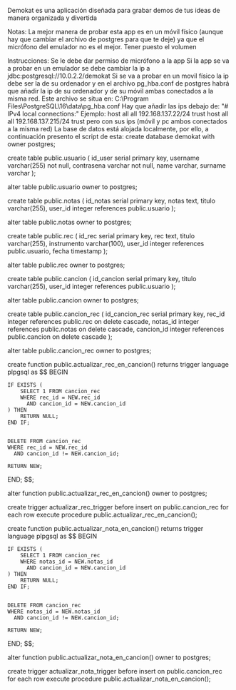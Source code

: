 Demokat es una aplicación diseñada para grabar demos de tus ideas de manera organizada y divertida

Notas:
La mejor manera de probar esta app es en un móvil físico (aunque hay que cambiar el archivo de postgres para que te deje) ya que el micrófono del emulador no es el mejor.
Tener puesto el volumen

Instrucciones:
Se le debe dar permiso de micrófono a la app
Si la app se va a probar en un emulador se debe cambiar la ip a jdbc:postgresql://10.0.2.2/demokat
Si se va a probar en un movil físico la ip debe ser la de su ordenador y en el archivo pg_hba.conf de postgres habrá que añadir la ip de su ordenador y de su móvil ambas conectados a la misma red.
Este archivo se situa en: C:\Program Files\PostgreSQL\16\data\pg_hba.conf
Hay que añadir las ips debajo de: "# IPv4 local connections:"
Ejemplo:
host    all             all             192.168.137.22/24       trust
host    all             all             192.168.137.215/24      trust
pero con sus ips (móvil y pc ambos conectados a la misma red)
La base de datos está alojada localmente, por ello, a continuación presento el script de esta:
create database demokat
    with owner postgres;

create table public.usuario
(
    id_user    serial
        primary key,
    username   varchar(255) not null,
    contrasena varchar      not null,
    name       varchar,
    surname    varchar
);

alter table public.usuario
    owner to postgres;

create table public.notas
(
    id_notas serial
        primary key,
    notas    text,
    titulo   varchar(255),
    user_id  integer
        references public.usuario
);

alter table public.notas
    owner to postgres;

create table public.rec
(
    id_rec      serial
        primary key,
    rec         text,
    titulo      varchar(255),
    instrumento varchar(100),
    user_id     integer
        references public.usuario,
    fecha       timestamp
);

alter table public.rec
    owner to postgres;

create table public.cancion
(
    id_cancion serial
        primary key,
    titulo     varchar(255),
    user_id    integer
        references public.usuario
);

alter table public.cancion
    owner to postgres;

create table public.cancion_rec
(
    id_cancion_rec serial
        primary key,
    rec_id         integer
        references public.rec
            on delete cascade,
    notas_id       integer
        references public.notas
            on delete cascade,
    cancion_id     integer
        references public.cancion
            on delete cascade
);

alter table public.cancion_rec
    owner to postgres;

create function public.actualizar_rec_en_cancion() returns trigger
    language plpgsql
as
$$
BEGIN

    IF EXISTS (
        SELECT 1 FROM cancion_rec
        WHERE rec_id = NEW.rec_id
          AND cancion_id = NEW.cancion_id
    ) THEN
        RETURN NULL;
    END IF;


    DELETE FROM cancion_rec
    WHERE rec_id = NEW.rec_id
      AND cancion_id != NEW.cancion_id;

    RETURN NEW;
END;
$$;

alter function public.actualizar_rec_en_cancion() owner to postgres;

create trigger actualizar_rec_trigger
    before insert
    on public.cancion_rec
    for each row
execute procedure public.actualizar_rec_en_cancion();

create function public.actualizar_nota_en_cancion() returns trigger
    language plpgsql
as
$$
BEGIN


    IF EXISTS (
        SELECT 1 FROM cancion_rec
        WHERE notas_id = NEW.notas_id
          AND cancion_id = NEW.cancion_id
    ) THEN
        RETURN NULL;
    END IF;


    DELETE FROM cancion_rec
    WHERE notas_id = NEW.notas_id
      AND cancion_id != NEW.cancion_id;

    RETURN NEW;
END;
$$;

alter function public.actualizar_nota_en_cancion() owner to postgres;

create trigger actualizar_nota_trigger
    before insert
    on public.cancion_rec
    for each row
execute procedure public.actualizar_nota_en_cancion();

